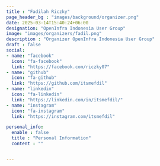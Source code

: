 ```yaml
---
title : "Fadilah Riczky"
page_header_bg : "images/background/organizer.png"
date: 2025-03-14T15:40:24+06:00
designation: "OpenInfra Indonesia User Group"
image: "images/organizers/fadil.png"
description : "Organizer OpenInfra Indonesia User Group"
draft : false
social:
- name: "facebook"
  icon: "fa-facebook"
  link: "https://facebook.com/riczky07"
- name: "github"
  icon: "fa-github"
  link: "https://github.com/itsmefdil"
- name: "linkedin"
  icon: "fa-linkedin"
  link: "https://linkedin.com/in/itsmefdil/"
- name: "instagram"
  icon: "fa-instagram"
  link: "https://instagram.com/itsmefdil"

personal_info:
  enable : false
  title : "Personal Information"
  content : ""


---
```

